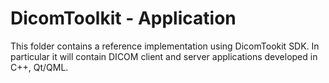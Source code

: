 # DicomToolkit - Application
This folder contains a reference implementation using DicomTookit SDK. In particular it will contain DICOM client and server applications developed in C++, Qt/QML.

